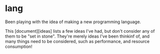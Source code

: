 lang
====

Been playing with the idea of making a new programming language.

This [document][ideas] lists a few ideas I've had, but don't consider any of
them to be "set in stone". They're merely ideas I've been thinkinf of, and many
things need to be considered, such as performance, and resource consumption!
